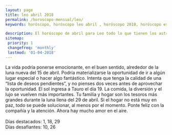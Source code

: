 ```yaml
---
layout: page
title: leo abril 2018 
permalink: /horoscopo-mensual/leo/
keywords: horóscopo, horóscopo leo abril , horóscopo 2018, horóscopo esperanza gracia, horoscop, horóscopos gratis, horoscopo leo, horoscopo leo 2018, Tarot, Astrologia, Zodíaco, leo, horoscopo gratis, horoscopo del mes 

description: El horóscopo de abril para Leo todo lo que tienen los astros preparados para este mes, amor, trabajo, familia. Todo sobre astrologia, tarot, predicciones.
sitemap:
 priority: 1
 changefreq: 'monthly'
 lastmod: '01-04-2018'
---
```



La vida podría ponerse emocionante, en el buen sentido, alrededor de la luna nueva del 15 de abril. Podría materializarse la oportunidad de ir a algún lugar especial o hacer algo fantástico. Intenta que tenga la calidad de una “lista de deseos pendientes”, y no pienses dos veces antes de aprovechar la oportunidad. El sol ingresa a Tauro el día 19. La comida, la diversión y el lujo se vuelven más importantes. Tu familia y hogar son los tesoros más grandes durante la luna llena del 29 de abril. Si el hogar no está muy en paz, todo se puede solucionar, al menos por el momento. Ponte feliz con la compañía y la atención. Ahora hay mucho amor en el aire. <br><br>Días destacados: 1, 18, 29<br>Días desafiantes: 10, 26